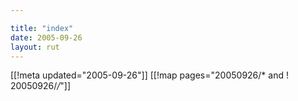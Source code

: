 ```yaml
---

title: "index"
date: 2005-09-26
layout: rut
---
```


[[!meta updated="2005-09-26"]]
[[!map pages="20050926/* and ! 20050926/*/*"]]
